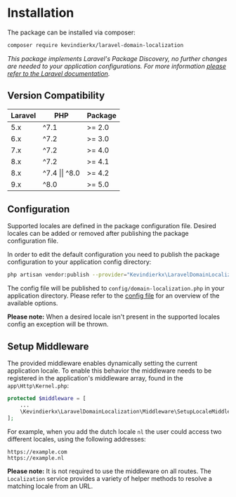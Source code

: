# Installation

The package can be installed via composer:

```bash
composer require kevindierkx/laravel-domain-localization
```

*This package implements Laravel's Package Discovery, no further changes are needed to your application configurations. For more information [please refer to the Laravel documentation](https://laravel.com/docs/packages#package-discovery).*

## Version Compatibility

| Laravel | PHP            | Package |
| ------- | -------------- | ------- |
| 5.x     | ^7.1           | >= 2.0  |
| 6.x     | ^7.2           | >= 3.0  |
| 7.x     | ^7.2           | >= 4.0  |
| 8.x     | ^7.2           | >= 4.1  |
| 8.x     | ^7.4 \|\| ^8.0 | >= 4.2  |
| 9.x     | ^8.0           | >= 5.0  |

## Configuration

Supported locales are defined in the package configuration file. Desired locales can be added or removed after publishing the package configuration file.

In order to edit the default configuration you need to publish the package configuration to your application config directory:

```bash
php artisan vendor:publish --provider="Kevindierkx\LaravelDomainLocalization\ServiceProvider"
```

The config file will be published to `config/domain-localization.php` in your application directory. Please refer to the [config file](https://github.com/kevindierkx/laravel-domain-localization/blob/master/config/domain-localization.php) for an overview of the available options.

**Please note:** When a desired locale isn't present in the supported locales config an exception will be thrown.

## Setup Middleware

The provided middleware enables dynamically setting the current application locale. To enable this behavior the middleware needs to be registered in the application's middleware array, found in the `app\Http\Kernel.php`:

```php
protected $middleware = [
    ...
    \Kevindierkx\LaravelDomainLocalization\Middleware\SetupLocaleMiddleware::class,
];
```

For example, when you add the dutch locale `nl` the user could access two different locales, using the following addresses:

```
https://example.com
https://example.nl
```

**Please note:** It is not required to use the middleware on all routes. The `Localization` service provides a variety of helper methods to resolve a matching locale from an URL.
